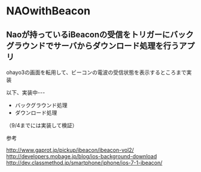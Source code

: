 # NAOwithBeacon
Naoが持っているiBeaconの受信をトリガーにバックグラウンドでサーバからダウンロード処理を行うアプリ
---
ohayo3の画面を転用して、ビーコンの電波の受信状態を表示するところまで実装

以下、実装中---
* バックグラウンド処理
* ダウンロード処理

（9/4までには実装して検証）

参考

http://www.gaprot.jp/pickup/ibeacon/ibeacon-vol2/
http://developers.mobage.jp/blog/ios-background-download
http://dev.classmethod.jp/smartphone/iphone/ios-7-1-ibeacon/
